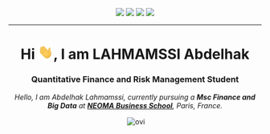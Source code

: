<p align="center">
<img src="https://img.shields.io/badge/Age-25-blue" />
  <img src="https://img.shields.io/badge/Focus-Quantitave%20analysis-blue" />
  <img src="https://img.shields.io/badge/Lives-Paris,%20France-blue" />
  <img src="https://img.shields.io/badge/Languages-English%20%26%20French-blue" />
</p>
<hr>
<h1 align="center">Hi <img src="https://raw.githubusercontent.com/ABSphreak/ABSphreak/master/gifs/Hi.gif" width="30px">, I am LAHMAMSSI Abdelhak  </h1>
<h3 align="center"> Quantitative Finance and Risk Management Student  </h3>



<p align="center">
  <em>
     Hello, I am Abdelhak Lahmamssi, currently pursuing a  <b>Msc Finance and Big Data</b> at  <a href="https://neom-bs.fr"> <b> NEOMA Business School</b></a>, Paris, France.
  </em> 
  <br>
  <p align="center">&nbsp;<img align="center" src="https://github-readme-stats.vercel.app/api?username=lahmabdel&show_icons=true&locale=en&theme=react" alt="ovi" width="410" /></p>
</p>
<!--
**lahmabdel/lahmabdel** is a ✨ _special_ ✨ repository because its `README.md` (this file) appears on your GitHub profile.

Here are some ideas to get you started:

- 🔭 I’m currently working on ...
- 🌱 I’m currently learning ...
- 👯 I’m looking to collaborate on ...
- 🤔 I’m looking for help with ...
- 💬 Ask me about ...
- 📫 How to reach me: ...
- 😄 Pronouns: ...
- ⚡ Fun fact: ...
-->

